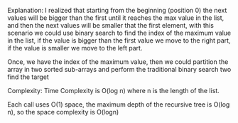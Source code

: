 Explanation:
I realized that starting from the beginning (position 0) the next values will be bigger than the first until it
reaches the max value in the list, and then the next values will be smaller that the first element, with this scenario
we could use binary search to find the index of the maximum value in the list, if the value is bigger than the first
value we move to the right part, if the value is smaller we move to the left part.

Once, we have the index of the maximum value, then we could partition the array in two sorted sub-arrays and perform the
traditional binary search two find the target


Complexity:
Time Complexity is O(log n) where n is the length of the list.

Each call uses O(1) space, the maximum depth of the recursive tree is O(log n), so the space complexity is O(logn)

